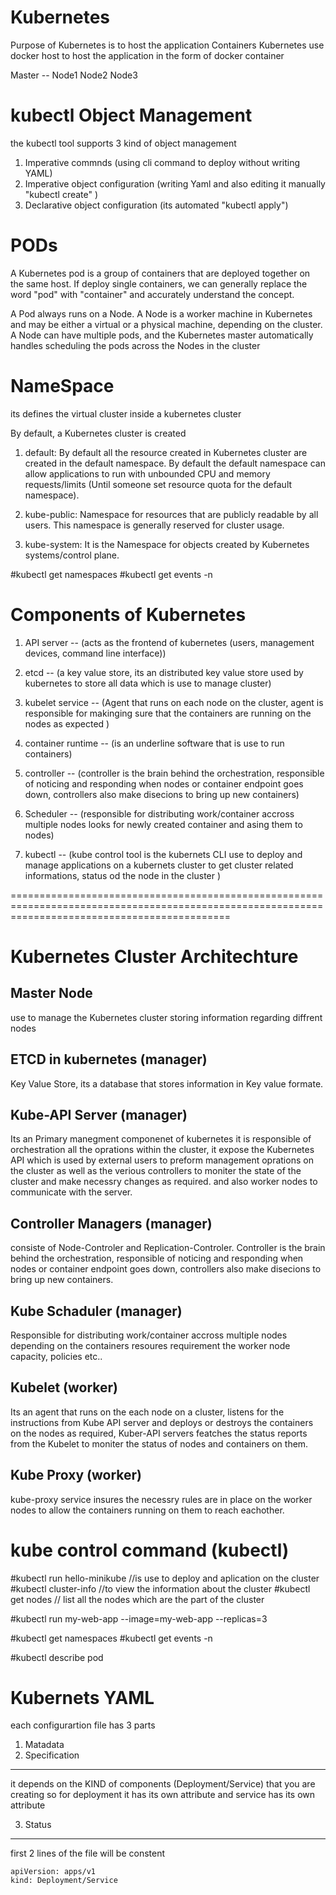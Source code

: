 Kubernetes
============
Purpose of Kubernetes is to host the application Containers
Kubernetes use docker host to host the application in the form of docker container 

Master -- Node1 Node2 Node3

kubectl Object Management
=========
the kubectl tool supports 3 kind of object management

1) Imperative commnds                   (using cli command to deploy without writing YAML)
2) Imperative object configuration      (writing Yaml and also editing it manually  "kubectl create"  )
3) Declarative object configuration     (its automated   "kubectl apply")

PODs
=========
A Kubernetes pod is a group of containers that are deployed together on the same host. If deploy single containers, we can generally replace the word "pod" with "container" and accurately understand the concept.

A Pod always runs on a Node. A Node is a worker machine in Kubernetes and may be either a virtual or a physical machine, depending on the cluster. A Node can have multiple pods, and the Kubernetes master automatically handles scheduling the pods across the Nodes in the cluster

NameSpace 
===========
its defines the virtual cluster inside a kubernetes cluster 

By default, a Kubernetes cluster is created

1) default: By default all the resource created in Kubernetes cluster are created in the default namespace. By default the default namespace can allow applications to run with unbounded CPU and memory requests/limits (Until someone set resource quota for the default namespace).

2) kube-public: Namespace for resources that are publicly readable by all users. This namespace is generally reserved for cluster usage.

3) kube-system: It is the Namespace for objects created by Kubernetes systems/control plane.

#kubectl get namespaces
#kubectl get events -n <namespace>

Components of Kubernetes
========================

1) API server -- (acts as the frontend of kubernetes (users, management devices, command line interface))	

2) etcd	--  (a key value store, its an distributed key value store used by kubernetes to store all data which is use to manage cluster)  

3) kubelet service -- (Agent that runs on each node on the cluster, agent is responsible for makinging sure that the containers are running on the nodes as expected )     

4) container runtime -- (is an underline software that is use to run containers)

5) controller --   (controller is the brain behind the orchestration, responsible of noticing and responding when nodes or container endpoint goes down, controllers also make disecions to bring up new containers)

6) Scheduler  --  (responsible for distributing work/container accross multiple nodes looks for newly created container and asing them to nodes)

7) kubectl -- (kube control tool is the kubernets CLI use to deploy and manage applications on a kubernets cluster to get cluster related informations, status od the node in the cluster )

==================================================================================================================================================

Kubernetes Cluster Architechture
==================================
Master Node  
---- 
use to manage the Kubernetes cluster storing information regarding diffrent nodes 

ETCD in kubernetes  (manager)
----
Key Value Store, its a database that stores information in Key value formate. 

Kube-API Server (manager)
----
Its an Primary manegment componenet of kubernetes 
it is responsible of orchestration all the oprations within the cluster, it expose the Kubernetes API which is used by external users to preform management oprations on the cluster as well as the verious controllers to moniter the state of the cluster and make necessry changes as required.
and also worker nodes to communicate with the server. 

Controller Managers  (manager)
----
consiste of Node-Controler and Replication-Controler.
Controller is the brain behind the orchestration, responsible of noticing and responding when nodes or container endpoint goes down, controllers also make disecions to bring up new containers.

Kube Schaduler  (manager)
-----
Responsible for distributing work/container accross multiple nodes depending on the containers resoures requirement the worker node capacity, policies etc.. 

Kubelet  (worker)
----
Its an agent that runs on the each node on a cluster, listens for the instructions from Kube API server and deploys or destroys the containers on the nodes as required, Kuber-API servers featches the status reports from the Kubelet to moniter the status of nodes and containers on them. 

Kube Proxy  (worker)  
----
kube-proxy service insures the necessry rules are in place on the worker nodes to allow the containers running on them to reach eachother.

kube control command (kubectl)
===============================

#kubectl run hello-minikube    //is use to deploy and aplication on the cluster 
#kubectl cluster-info          //to view the information about the cluster 
#kubectl get nodes             // list all the nodes which are the part of the cluster 

#kubectl run my-web-app --image=my-web-app --replicas=3

#kubectl get namespaces
#kubectl get events -n <namespace>

#kubectl describe pod <pod-name>


Kubernets YAML
=============================================================

each configurartion file has 3 parts 

1) Matadata
2) Specification
---
it depends on the KIND of components (Deployment/Service) that you are creating 
so for deployment it has its own attribute and service has its own attribute 

3) Status
----

first 2 lines of the file will be constent 

    apiVersion: apps/v1
    kind: Deployment/Service
